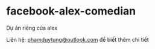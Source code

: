 # facebook-alex-comedian

Dự án riêng của alex

Liên hệ: phamduytung@outlook.com để biết thêm chi tiết
